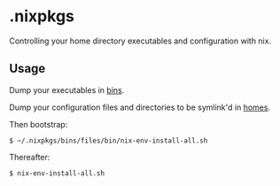 # .nixpkgs

Controlling your home directory executables and configuration with nix.

## Usage

Dump your executables in [bins](bins).

Dump your configuration files and directories to be symlink'd in [homes](homes).

Then bootstrap:

```
$ ~/.nixpkgs/bins/files/bin/nix-env-install-all.sh
```

Thereafter:

```
$ nix-env-install-all.sh
```

[bins]: https://github.com/mfine/.nixpkgs/tree/master/bins/files/bin
[homes]: https://github.com/mfine/.nixpkgs/tree/master/homes/files/homes
